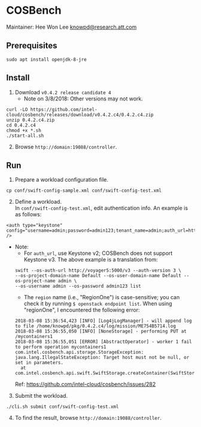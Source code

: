 COSBench
========
Maintainer: Hee Won Lee <knowpd@research.att.com>  

## Prerequisites
```
sudo apt install openjdk-8-jre 
```
## Install
1. Download `v0.4.2 release candidate 4`
   - Note on 3/8/2018:  Other versions may not work. 
```
curl -LO https://github.com/intel-cloud/cosbench/releases/download/v0.4.2.c4/0.4.2.c4.zip
unzip 0.4.2.c4.zip
cd 0.4.2.c4
chmod +x *.sh
./start-all.sh
```
2. Browse `http://domain:19088/controller`.

## Run
1. Prepare a workload configuration file.
```
cp conf/swift-config-sample.xml conf/swift-config-test.xml
```
2. Define a workload.   
In `conf/swift-config-test.xml`, edit authentication info. An example is as follows:
```
<auth type="keystone" config="username=admin;password=admin123;tenant_name=admin;auth_url=http://voyager5:5000/v2.0;service=swift;region=RegionOne" />
```
   * Note: 
      - For `auth_url`, use Keystone v2; COSBench does not support Keystone v3. The above example is a translation from:
      ```
      swift --os-auth-url http://voyager5:5000/v3 --auth-version 3 \
      --os-project-domain-name Default --os-user-domain-name Default --os-project-name admin \
      --os-username admin --os-password admin123 list 
      ```
      - The `region` name (i.e., "RegionOne") is case-sensitive; you can check it by running `$ openstack endpoint list`. When using "regionOne", I encountered the following error:
      ```
      2018-03-08 15:36:54,423 [INFO] [Log4jLogManager] - will append log to file /home/knowpd/pkg/0.4.2.c4/log/mission/ME754B5714.log
      2018-03-08 15:36:55,050 [INFO] [NoneStorage] - performing PUT at /mycontainers1
      2018-03-08 15:36:55,051 [ERROR] [AbstractOperator] - worker 1 fail to perform operation mycontainers1
      com.intel.cosbench.api.storage.StorageException: java.lang.IllegalStateException: Target host must not be null, or set in parameters.
      	at com.intel.cosbench.api.swift.SwiftStorage.createContainer(SwiftStorage.java:188)
      ```
      Ref: <https://github.com/intel-cloud/cosbench/issues/282>
3. Submit the workload.
```
./cli.sh submit conf/swift-config-test.xml 
```
4. To find the result, browse `http://domain:19088/controller`.
